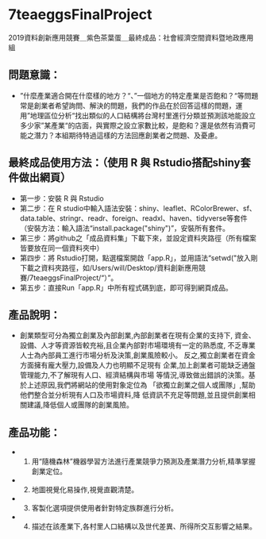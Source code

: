 # 7teaeggsFinalProject
2019資料創新應用競賽＿紫色茶葉蛋＿最終成品：社會經濟空間資料暨地政應用組
## 問題意識：
* ”什麼產業適合開在什麼樣的地方？“、”一個地方的特定產業是否飽和？“等問題常是創業者希望詢問、解決的問題，我們的作品在於回答這樣的問題，運用”地理區位分析“找出類似的人口結構將台灣村里進行分類並預測該地能設立多少家”某產業“的店面，與實際之設立家數比較，是飽和？還是依然有消費可能之潛力？本組期待特過這樣的方法回應創業者之問題、及憂慮。

## 最終成品使用方法：（使用 R 與 Rstudio搭配shiny套件做出網頁）
* 第一步：安裝 R 與 Rstudio
* 第二步：在 R studio中輸入語法安裝：shiny、leaflet、RColorBrewer、sf、data.table、stringr、readr、foreign、readxl、haven、tidyverse等套件（安裝方法：輸入語法“install.package("shiny")”，安裝所有套件。
* 第三步：將github之「成品資料集」下載下來，並設定資料夾路徑（所有檔案皆要放在同一個資料夾中）
* 第四步：將 Rstudio打開，點選檔案開啟「app.R」，並用語法“setwd("放入剛下載之資料夾路徑，如/Users/will/Desktop/資料創新應用競賽/7teaeggsFinalProject/“）”。
* 第五步：直接Run「app.R」中所有程式碼到底，即可得到網頁成品。

## 產品說明：
* 創業類型可分為獨立創業及內部創業,內部創業者在現有企業的支持下,
資金、設備、人才等資源皆較充裕,且企業內部對市場環境有一定的熟悉度,
不乏專業人士為內部員工進行市場分析及決策,創業風險較小。
反之,獨立創業者在資金方面擁有龐大壓力,設備及人力也明顯不足現有
企業,加上創業者可能缺乏通盤管理能力,不了解現有人口、經濟結構與市場
等情況,導致做出錯誤的決策。基於上述原因,我們將網站的使用對象定位為
「欲獨立創業之個人或團隊」,幫助他們整合並分析現有人口及市場資料,降
低資訊不充足等問題,並且提供創業相關建議,降低個人或團隊的創業風險。

## 產品功能：
* 1. 用“隨機森林”機器學習方法進行產業競爭力預測及產業潛力分析,精準掌握創業定位。
* 2. 地圖視覺化易操作,視覺直觀清楚。
* 3. 客製化選項提供使用者針對特定族群進行分析。
* 4. 描述在該產業下,各村里人口結構以及世代差異、所得所交互影響之結果。


